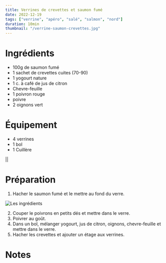 ```yaml
---
title: Verrines de crevettes et saumon fumé
date: 2022-12-19
tags: ["verrine", "apéro", "salé", "salmon", "nord"]
duration: 10min
thumbnail: "/verrine-saumon-crevettes.jpg"
---
```


# Ingrédients

+ 100g de saumon fumé
+ 1 sachet de crevettes cuites (70-90)
+ 1 yogourt nature
+ 1 c. à café de jus de citron
+ Chevre-feuille
+ 1 poivron rouge
+ poivre
+ 2 oignons vert


# Équipement

+ 4 verrines
+ 1 bol
+ 1 Cuillère

||

# Préparation

1. Hacher le saumon fumé et le mettre au fond du verre.

![Les ingrédients](/verrine-saumon-crevettes-step-1.jpg)

2. Couper le poivrons en petits dés et mettre dans le verre.
3. Poivrer au goût.
4. Dans un bol, mélanger yogourt, jus de citron, oignons, chevre-feuille
et mettre dans le verre.
5. Hacher les crevettes et ajouter un étage aux verrines.

# Notes
